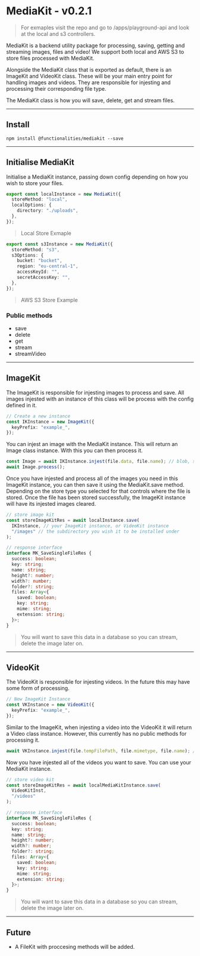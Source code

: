 # MediaKit - v0.2.1

> For exmaples visit the repo and go to /apps/playground-api and look at the local and s3 controllers.

MediaKit is a backend utility package for processing, saving, getting and streaming images, files and video! We support both local and AWS S3 to store files processed with MediaKit.

Alongside the MediaKit class that is exported as default, there is an ImageKit and VideoKit class. These will be your main entry point for handling images and videos. They are responsible for injesting and processing their corresponding file type.

The MediaKit class is how you will save, delete, get and stream files.

---

## Install

```
npm install @functionalities/mediakit --save
```

---

## Initialise MediaKit

Initialise a MediaKit instance, passing down config depending on how you wish to store your files.

```typescript
export const localInstance = new MediaKit({
  storeMethod: "local",
  localOptions: {
    directory: "./uploads",
  },
});
```

> Local Store Exmaple

```typescript
export const s3Instance = new MediaKit({
  storeMethod: "s3",
  s3Options: {
    bucket: "bucket",
    region: "eu-central-1",
    accessKeyId: "",
    secretAccessKey: "",
  },
});
```

> AWS S3 Store Example

### Public methods

- save
- delete
- get
- stream
- streamVideo

---

## ImageKit

The ImageKit is responsible for injesting images to process and save. All images injested with an instance of this class will be process with the config defined in it.

```typescript
// Create a new instance
const IKInstance = new ImageKit({
  keyPrefix: "example_",
});
```

You can injest an image with the MediaKit instance. This will return an Image class instance. With this you can then process it.

```typescript
const Image = await IKInstance.injest(file.data, file.name); // blob, string
await Image.process();
```

Once you have injested and process all of the images you need in this ImageKit instance, you can then save it using the MediaKit.save method. Depending on the store type you selected for that controls where the file is stored. Once the file has been stored successfully, the ImageKit instance will have its injested images cleared.

```typescript
// store image kit
const storeImageKitRes = await localInstance.save(
  IKInstance, // your ImageKit instance, or VideoKit instance
  "/images" // the subdirectory you wish it to be installed under
);

// response interface
interface MK_SaveSingleFileRes {
  success: boolean;
  key: string;
  name: string;
  height?: number;
  width?: number;
  folder?: string;
  files: Array<{
    saved: boolean;
    key: string;
    mime: string;
    extension: string;
  }>;
}
```

> You will want to save this data in a database so you can stream, delete the image later on.

---

## VideoKit

The VideoKit is responsible for injesting videos. In the future this may have some form of processing.

```typescript
// New ImageKit Instance
const VKInstance = new VideoKit({
  keyPrefix: "example_",
});
```

Similar to the ImageKit, when injesting a video into the VideoKit it will return a Video class instance. However, this currently has no public methods for processing it.

```typescript
await VKInstance.injest(file.tempFilePath, file.mimetype, file.name); // string, string, string
```

Now you have injested all of the videos you want to save. You can use your MediaKit instance.

```typescript
// store video kit
const storeImageKitRes = await localMediaKitInstance.save(
  VideoKitInst,
  "/videos"
);

// response interface
interface MK_SaveSingleFileRes {
  success: boolean;
  key: string;
  name: string;
  height?: number;
  width?: number;
  folder?: string;
  files: Array<{
    saved: boolean;
    key: string;
    mime: string;
    extension: string;
  }>;
}
```

> You will want to save this data in a database so you can stream, delete the image later on.

---

## Future

- A FileKit with proccesing methods will be added.
